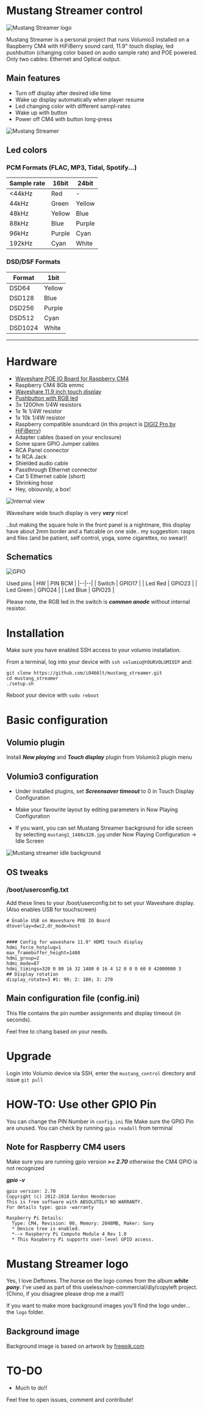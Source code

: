 # Mustang Streamer control

![Mustang Streamer logo](https://www.oluo.it/public/mustang1_1480x320.jpg)

Mustang Streamer is a personal project that runs Volumio3 installed on a Raspberry CM4 with HiFiBerry sound card, 11.9" touch display, led pushbutton (changing color based on audio sample rate) and POE powered. Only two cables: Ethernet and Optical output.

## Main features
- Turn off display after desired idle time
- Wake up display automatically when player resume
- Led changing color with different sampl-rates
- Wake up with button
- Power off CM4 with button long-press

![Mustang Streamer](https://www.oluo.it/public/mustang_main.jpg)


## Led colors

### PCM Formats (FLAC, MP3, Tidal, Spotify...)

| Sample rate | 16bit | 24bit |
|--------|--------|--------|
| <44kHz | Red    | -      |
| 44kHz  | Green  | Yellow |
| 48kHz  | Yellow | Blue   |
| 88kHz  | Blue   | Purple |
| 96kHz  | Purple | Cyan   |
| 192kHz | Cyan   | White  |

### DSD/DSF Formats

| Format  | 1bit   |
|---------|--------|
| DSD64   | Yellow |
| DSD128  | Blue   |
| DSD256  | Purple |
| DSD512  | Cyan   |
| DSD1024 | White  |


___

# Hardware
- [Waveshare POE IO Board for Raspberry CM4](https://www.waveshare.com/product/compute-module-4-poe-board-b.htm)
- Raspberry CM4 8Gb emmc
- [Waveshare 11.9 inch touch display](https://www.waveshare.com/11.9inch-hdmi-lcd.htm)
- [Pushbutton with RGB led](https://it.rs-online.com/web/p/interruttori-a-pulsante/1759645)
- 3x 120Ohm 1/4W resistors
- 1x 1k 1/4W resistor
- 1x 10k 1/4W resistor
- Raspberry compatible soundcard (in this project is [DIGI2 Pro by HiFiBerry](https://www.hifiberry.com/shop/boards/hifiberry-digi2-pro/))
- Adapter cables (based on your enclosure)
- Some spare GPIO Jumper cables
- RCA Panel connector
- 1x RCA Jack
- Shielded audio cable
- Passthrough Ethernet connector
- Cat 5 Ethernet cable (short)
- Shrinking hose
- Hey, obiouvsly, a box! 



![Internal view](https://www.oluo.it/public/mustang3-int.jpg)


Waveshare wide touch display is very ***very*** nice! 

..but making the square hole in the front panel is a nightmare, this display have about 2mm border and a flatcable on one side.. my suggestion: rasps and files (and be patient, self control, yoga, some cigarettes, no swear)!

## Schematics

![GPIO](https://www.oluo.it/public/mustang_gpio.jpg)

Used pins
| HW | PIN BCM |
|--|--|
| Switch | GPIO17 |
| Led Red | GPIO23 |
| Led Green | GPIO24 |
| Led Blue | GPIO25 |

Please note, the RGB led in the switch is ***common anode*** without internal resistor.


# Installation
Make sure you have enabled SSH access to your volumio installation. 

From a terminal, log into your device with `ssh volumio@YOURVOLUMIOIP` and:

```
git clone https://github.com/i0466lt/mustang_streamer.git
cd mustang_streamer
./setup.sh
```
Reboot your device with `sudo reboot`

# Basic configuration

## Volumio plugin
Install ***Now playing*** and ***Touch display*** plugin from Volumio3 plugin menu

## Volumio3 configuration

- Under installed plugins, set ***Screensaver timeout*** to 0 in Touch Display Configuration

- Make your favourite layout by editing parameters in Now Playing Configuration

- If you want, you can set Mustang Streamer background for idle screen by selecting `mustang1_1480x320.jpg` under Now Playing Configuration -> Idle Screen

![Mustang streamer idle background](https://www.oluo.it/public/mustang1_1480x320.jpg)



## OS tweaks

### /boot/userconfig.txt
Add these lines to your /boot/userconfig.txt to set your Waveshare display. (Also enables USB for touchscreen)
```
# Enable USB on Waveshare POE IO Board
dtoverlay=dwc2,dr_mode=host


#### Config for waveshare 11.9" HDMI touch display
hdmi_force_hotplug=1
max_framebuffer_height=1480
hdmi_group=2
hdmi_mode=87
hdmi_timings=320 0 80 16 32 1480 0 16 4 12 0 0 0 60 0 42000000 3
## Display rotation
display_rotate=3 #1: 90; 2: 180; 3: 270
```

## Main configuration file (config.ini)

This file contains the pin number assignments and display timeout (in seconds).

Feel free to chang based on your needs.



# Upgrade

Login into Volumio device via SSH, enter the `mustang_control` directory and issue `git pull`



# HOW-TO: Use other GPIO Pin
You can change the PIN Number in `config.ini` file
Make sure the GPIO Pin are unused. You can check by running `gpio readall` from terminal


## Note for Raspberry CM4 users

Make sure you are running gpio version ***>= 2.70*** otherwise the CM4 GPIO is not recognized

***gpio -v***

```
gpio version: 2.70
Copyright (c) 2012-2018 Gordon Henderson
This is free software with ABSOLUTELY NO WARRANTY.
For details type: gpio -warranty

Raspberry Pi Details:
  Type: CM4, Revision: 00, Memory: 2048MB, Maker: Sony 
  * Device tree is enabled.
  *--> Raspberry Pi Compute Module 4 Rev 1.0
  * This Raspberry Pi supports user-level GPIO access.
```

# Mustang Streamer logo

Yes, I love Deftones. The horse on the logo comes from the album ***white pony***. I've used as part of this useless/non-commercial/diy/copyleft project. (Chino, if you disagree please drop me a mail!)

If you want to make more background images you'll find the logo under... the `logo` folder.

## Background image

Background image is based on artwork by [freepik.com](https://it.freepik.com/foto-gratuito/composizione-astratta-della-luce-ultravioletta-uv_21794910.htm#query=background%20neon&position=9&from_view=search&track=ais)


# TO-DO

- Much to do!!

Feel free to open issues, comment and contribute!

